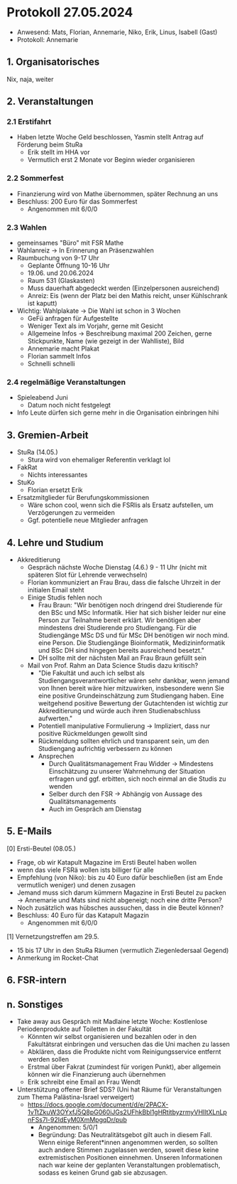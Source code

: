 ---
---

# Protokoll 27.05.2024

* Anwesend: Mats, Florian, Annemarie, Niko, Erik, Linus, Isabell (Gast)
* Protokoll: Annemarie 


## 1. Organisatorisches
Nix, naja, weiter

## 2. Veranstaltungen

### 2.1 Erstifahrt
* Haben letzte Woche Geld beschlossen, Yasmin stellt Antrag auf Förderung beim StuRa
  * Erik stellt im HHA vor
  * Vermutlich erst 2 Monate vor Beginn wieder organisieren

### 2.2 Sommerfest
* Finanzierung wird von Mathe übernommen, später Rechnung an uns
* Beschluss: 200 Euro für das Sommerfest
  * Angenommen mit 6/0/0

### 2.3 Wahlen
* gemeinsames "Büro" mit FSR Mathe
* Wahlanreiz -> In Erinnerung an Präsenzwahlen
* Raumbuchung von 9-17 Uhr 
  * Geplante Öffnung 10-16 Uhr 
  * 19.06. und 20.06.2024
  * Raum 531 (Glaskasten)
  * Muss dauerhaft abgedeckt werden (Einzelpersonen ausreichend)
  * Anreiz: Eis (wenn der Platz bei den Mathis reicht, unser Kühlschrank ist kaputt)
* Wichtig: Wahlplakate -> Die Wahl ist schon in 3 Wochen
  * GeFü anfragen für Aufgestellte
  * Weniger Text als im Vorjahr, gerne mit Gesicht
  * Allgemeine Infos -> Beschreibung maximal 200 Zeichen, gerne Stickpunkte, Name (wie gezeigt in der Wahlliste), Bild
  * Annemarie macht Plakat
  * Florian sammelt Infos
  * Schnelli schnelli

### 2.4 regelmäßige Veranstaltungen
* Spieleabend Juni
  * Datum noch nicht festgelegt
* Info Leute dürfen sich gerne mehr in die Organisation einbringen hihi

## 3. Gremien-Arbeit
* StuRa (14.05.)
  * Stura wird von ehemaliger Referentin verklagt lol
* FakRat
  * Nichts interessantes
* StuKo
  * Florian ersetzt Erik
* Ersatzmitglieder für Berufungskommissionen
  * Wäre schon cool, wenn sich die FSRlis als Ersatz aufstellen, um Verzögerungen zu vermeiden
  * Ggf. potentielle neue Mitglieder anfragen

## 4. Lehre und Studium

* Akkreditierung
  * Gespräch nächste Woche Dienstag (4.6.) 9 - 11 Uhr (nicht mit späteren Slot für Lehrende verwechseln)
  * Florian kommuniziert an Frau Brau, dass die falsche Uhrzeit in der initialen Email steht
  * Einige Studis fehlen noch
    * Frau Braun: "Wir benötigen noch dringend drei Studierende für den BSc und MSc Informatik. Hier hat sich bisher leider nur eine Person zur Teilnahme bereit erklärt. Wir benötigen aber mindestens drei Studierende pro Studiengang. Für die Studiengänge MSc DS und für MSc DH benötigen wir noch mind. eine Person. Die Studiengänge Bioinformatik, Medizininformatik und BSc DH sind hingegen bereits ausreichend besetzt."
    * DH sollte mit der nächsten Mail an Frau Braun gefüllt sein
  * Mail von Prof. Rahm an Data Science Studis dazu kritisch?
    * "Die Fakultät und auch ich selbst als Studiengangsverantwortlicher wären sehr dankbar, wenn jemand von Ihnen bereit wäre hier mitzuwirken, insbesondere wenn Sie eine positive Grundeinschätzung zum Studiengang haben. Eine weitgehend  positive Bewertung der Gutachtenden ist wichtig zur Akkreditierung und würde auch ihren Studienabschluss aufwerten."
    * Potentiell manipulative Formulierung -> Impliziert, dass nur positive Rückmeldungen gewollt sind 
    * Rückmeldung sollten ehrlich und transparent sein, um den Studiengang aufrichtig verbessern zu können
    * Ansprechen
      * Durch Qualitätsmanagement Frau Widder -> Mindestens Einschätzung zu unserer Wahrnehmung der Situation erfragen und ggf. erbitten, sich noch einmal an die Studis zu wenden
      * Selber durch den FSR -> Abhängig von Aussage des Qualitätsmanagements
      * Auch im Gespräch am Dienstag

## 5. E-Mails
[0] Ersti-Beutel (08.05.) 
* Frage, ob wir Katapult Magazine im Ersti Beutel haben wollen
* wenn das viele FSRä wollen ists billiger für alle
* Empfehlung (von Niko): bis zu 40 Euro dafür beschließen (ist am Ende vermutlich weniger) und denen zusagen
* Jemand muss sich darum kümmern Magazine in Ersti Beutel zu packen -> Annemarie und Mats sind nicht abgeneigt; noch eine dritte Person?
* Noch zusätzlich was hübsches aussuchen, dass in die Beutel können?
* Beschluss: 40 Euro für das Katapult Magazin
  * Angenommen mit 6/0/0

[1] Vernetzungstreffen am 29.5.
* 15 bis 17 Uhr in den StuRa Räumen (vermutlich Ziegenledersaal Gegend)
* Anmerkung im Rocket-Chat

## 6. FSR-intern

## n. Sonstiges

* Take away aus Gespräch mit Madlaine letzte Woche: Kostlenlose Periodenprodukte auf Toiletten in der Fakultät
  * Könnten wir selbst organisieren und bezahlen oder in den Fakultätsrat einbringen und versuchen das die Uni machen zu lassen
  * Abklären, dass die Produkte nicht vom Reinigungsservice entfernt werden sollen
  * Erstmal über Fakrat (zumindest für vorigen Punkt), aber allgemein können wir die Finanzierung auch übernehmen
  * Erik schreibt eine Email an Frau Wendt
* Unterstützung offener Brief SDS? (Uni hat Räume für Veranstaltungen zum Thema Palästina-Israel verweigert)
  * https://docs.google.com/document/d/e/2PACX-1vTtZkuW3OYxfJ5Q8pG060iJGs2UFhkBbl1gHRtitbyzrmyVHIltXLnLpnFSs7l-92IdEyM0XmMpgqDr/pub
    * Angenommen: 5/0/1
    * Begründung: Das Neutralitätsgebot gilt auch in diesem Fall. Wenn einige Referent*innen angenommen werden, so sollten auch andere Stimmen zugelassen werden, soweit diese keine extremistischen Positionen einnehmen. Unseren Informationen nach war keine der geplanten Veranstaltungen problematisch, sodass es keinen Grund gab sie abzusagen.
